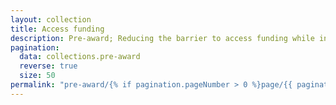 ```yaml
---
layout: collection
title: Access funding
description: Pre-award; Reducing the barrier to access funding while increasing accurate and equitable decision making
pagination:
  data: collections.pre-award
  reverse: true
  size: 50
permalink: "pre-award/{% if pagination.pageNumber > 0 %}page/{{ pagination.pageNumber + 1 }}{% endif %}/"
---
```

